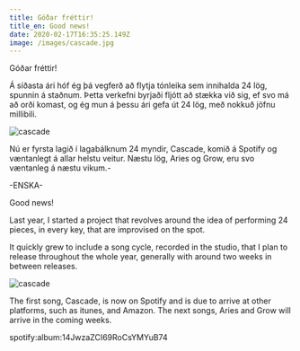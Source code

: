 ```yaml
---
title: Góðar fréttir!
title_en: Good news!
date: 2020-02-17T16:35:25.149Z
image: /images/cascade.jpg
---
```

Góðar fréttir! 

Á síðasta ári hóf ég þá vegferð að flytja tónleika sem innihalda 24 lög, spunnin á staðnum. Þetta verkefni byrjaði fljótt að stækka við sig, ef svo má að orði komast, og ég mun á þessu ári gefa út 24 lög, með nokkuð jöfnu millibili.

![cascade](/images/cascade.jpg "cascade")

Nú er fyrsta lagið í lagabálknum 24 myndir, Cascade, komið á Spotify og væntanlegt á allar helstu veitur. Næstu lög, Aries og Grow, eru svo væntanleg á næstu vikum.-

\-ENSKA-

Good news! 

Last year, I started a project that revolves around the idea of performing 24 pieces, in every key, that are improvised on the spot.

It quickly grew to include a song cycle, recorded in the studio, that I plan to release throughout the whole year, generally with around two weeks in between releases.

![cascade](/images/cascade.jpg "cascade")

The first song, Cascade, is now on Spotify and is due to arrive at other platforms, such as itunes, and Amazon. The next songs, Aries and Grow will arrive in the coming weeks.

spotify:album:14JwzaZCI69RoCsYMYuB74
